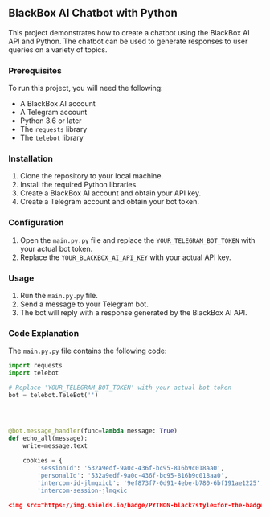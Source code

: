  ## BlackBox AI Chatbot with Python

This project demonstrates how to create a chatbot using the BlackBox AI API and Python. The chatbot can be used to generate responses to user queries on a variety of topics.

### Prerequisites

To run this project, you will need the following:

* A BlackBox AI account
* A Telegram account
* Python 3.6 or later
* The `requests` library
* The `telebot` library

### Installation

1. Clone the repository to your local machine.
2. Install the required Python libraries.
3. Create a BlackBox AI account and obtain your API key.
4. Create a Telegram account and obtain your bot token.

### Configuration

1. Open the `main.py.py` file and replace the `YOUR_TELEGRAM_BOT_TOKEN` with your actual bot token.
2. Replace the `YOUR_BLACKBOX_AI_API_KEY` with your actual API key.

### Usage

1. Run the `main.py.py` file.
2. Send a message to your Telegram bot.
3. The bot will reply with a response generated by the BlackBox AI API.

### Code Explanation

The `main.py.py` file contains the following code:

```python
import requests
import telebot

# Replace 'YOUR_TELEGRAM_BOT_TOKEN' with your actual bot token
bot = telebot.TeleBot('')




@bot.message_handler(func=lambda message: True)
def echo_all(message):
    write=message.text
    
    cookies = {
        'sessionId': '532a9edf-9a0c-436f-bc95-816b9c018aa0',
        'personalId': '532a9edf-9a0c-436f-bc95-816b9c018aa0',
        'intercom-id-jlmqxicb': '9ef873f7-0d91-4ebe-b780-6bf191ae1225',
        'intercom-session-jlmqxic

<img src="https://img.shields.io/badge/PYTHON-black?style=for-the-badge&logo=python&logoColor=gold"/>
